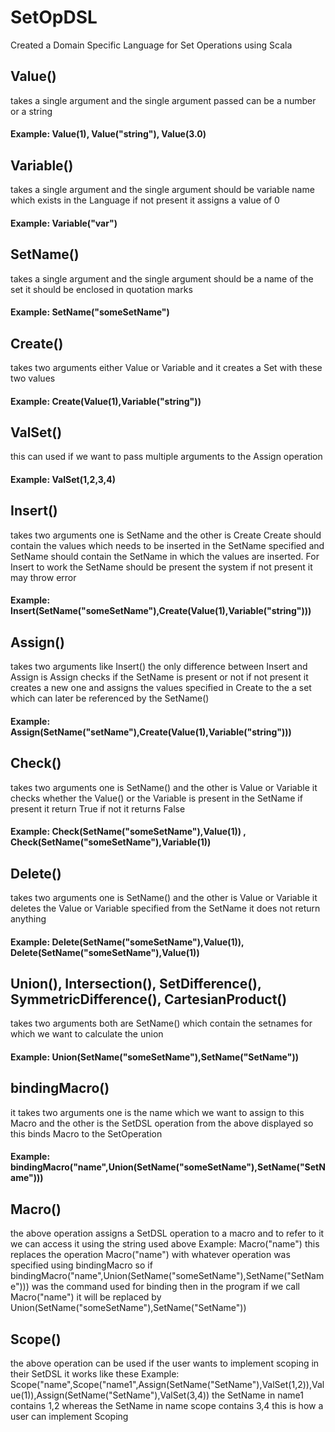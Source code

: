 # SetOpDSL

Created a Domain Specific Language for Set Operations using Scala

## Value()
takes a single argument and the single argument passed can be a number or a string 
#### Example: Value(1), Value("string"), Value(3.0)

## Variable() 
takes a single argument and the single argument should be variable name which exists in the Language if not present it assigns a value of 0
#### Example: Variable("var")

## SetName() 
takes a single argument and the single argument should be a name of the set it should be enclosed in quotation marks 
#### Example: SetName("someSetName")

## Create() 
takes two arguments either Value or Variable and it creates a Set with these two values 
#### Example: Create(Value(1),Variable("string")) 

## ValSet()
this can used if we want to pass multiple arguments to the Assign operation
#### Example: ValSet(1,2,3,4)

## Insert() 
takes two arguments one is SetName and the other is Create Create should contain the values which needs to be inserted in the SetName specified and SetName should contain the SetName in which the values are inserted. For Insert to work the SetName should be present the system if not present it may throw error
#### Example: Insert(SetName("someSetName"),Create(Value(1),Variable("string")))  

## Assign() 
takes two arguments like Insert() the only difference between Insert and Assign is Assign checks if the SetName is present or not if not present it creates a new one 
and assigns the values specified in Create to the a set which can later be referenced by the SetName() 
#### Example: Assign(SetName("setName"),Create(Value(1),Variable("string")))

## Check() 
takes two arguments one is SetName() and the other is Value or Variable it checks whether the Value() or the Variable is present in the SetName if present it return True if not it returns False
#### Example: Check(SetName("someSetName"),Value(1)) , Check(SetName("someSetName"),Variable(1))

## Delete() 
takes two arguments one is SetName() and the other is Value or Variable it deletes the Value or Variable specified from the SetName it does not return anything
#### Example: Delete(SetName("someSetName"),Value(1)), Delete(SetName("someSetName"),Value(1))

## Union(), Intersection(), SetDifference(), SymmetricDifference(), CartesianProduct()
takes two arguments both are SetName() which contain the setnames for which we want to calculate the union 
#### Example: Union(SetName("someSetName"),SetName("SetName"))

## bindingMacro() 
it takes two arguments one is the name which we want to assign to this Macro and the other is the SetDSL operation from the above displayed so this binds Macro to the SetOperation
#### Example: bindingMacro("name",Union(SetName("someSetName"),SetName("SetName")))

## Macro()
the above operation assigns a SetDSL operation to a macro and to refer to it we can access it using the string used above 
Example: Macro("name") this replaces the operation Macro("name") with whatever operation was specified using bindingMacro so if bindingMacro("name",Union(SetName("someSetName"),SetName("SetName"))) was the command used for binding then in the program if we call Macro("name") it will be replaced by Union(SetName("someSetName"),SetName("SetName"))

## Scope()
the above operation can be used if the user wants to implement scoping in their SetDSL it works like these
Example: Scope("name",Scope("name1",Assign(SetName("SetName"),ValSet(1,2)),Value(1)),Assign(SetName("SetName"),ValSet(3,4)) the SetName in name1 contains 1,2 whereas the SetName in name scope contains 3,4 this is how a user can implement Scoping





